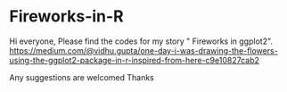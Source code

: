 # Fireworks-in-R
Hi everyone,
Please find the codes for my story " Fireworks in ggplot2". https://medium.com/@vidhu.gupta/one-day-i-was-drawing-the-flowers-using-the-ggplot2-package-in-r-inspired-from-here-c9e10827cab2


Any suggestions are welcomed
Thanks
